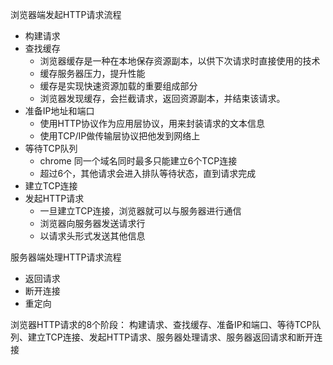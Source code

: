 浏览器端发起HTTP请求流程
- 构建请求
- 查找缓存
  * 浏览器缓存是一种在本地保存资源副本，以供下次请求时直接使用的技术
  * 缓存服务器压力，提升性能
  * 缓存是实现快速资源加载的重要组成部分
  * 浏览器发现缓存，会拦截请求，返回资源副本，并结束该请求。
- 准备IP地址和端口
  * 使用HTTP协议作为应用层协议，用来封装请求的文本信息
  * 使用TCP/IP做传输层协议把他发到网络上
- 等待TCP队列
  * chrome 同一个域名同时最多只能建立6个TCP连接
  * 超过6个，其他请求会进入排队等待状态，直到请求完成
- 建立TCP连接
- 发起HTTP请求
  * 一旦建立TCP连接，浏览器就可以与服务器进行通信
  * 浏览器向服务器发送请求行
  * 以请求头形式发送其他信息

服务器端处理HTTP请求流程
- 返回请求
- 断开连接
- 重定向


浏览器HTTP请求的8个阶段：
构建请求、查找缓存、准备IP和端口、等待TCP队列、建立TCP连接、发起HTTP请求、服务器处理请求、服务器返回请求和断开连接